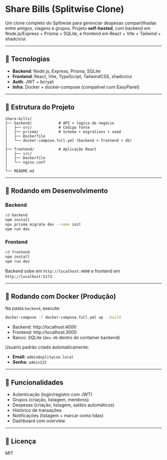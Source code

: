 # Share Bills (Splitwise Clone)

Um clone completo do Splitwise para gerenciar despesas compartilhadas entre amigos, viagens e grupos. Projeto **self-hosted**, com backend em Node.js/Express + Prisma + SQLite, e frontend em React + Vite + Tailwind + shadcn/ui.

---

## 🚀 Tecnologias
- **Backend**: Node.js, Express, Prisma, SQLite
- **Frontend**: React, Vite, TypeScript, TailwindCSS, shadcn/ui
- **Auth**: JWT + bcrypt
- **Infra**: Docker + docker-compose (compatível com EasyPanel)

---

## 📂 Estrutura do Projeto
```
share-bills/
├── backend/            # API + lógica de negócio
│   ├── src/            # Código fonte
│   ├── prisma/         # Schema + migrations + seed
│   ├── Dockerfile
│   └── docker-compose.full.yml (backend + frontend + db)
│
├── frontend/           # Aplicação React
│   ├── src/
│   ├── Dockerfile
│   └── nginx.conf
│
└── README.md
```

---

## 🔧 Rodando em Desenvolvimento
### Backend
```bash
cd backend
npm install
npx prisma migrate dev --name init
npm run dev
```

### Frontend
```bash
cd frontend
npm install
npm run dev
```

Backend sobe em `http://localhost:4000` e frontend em `http://localhost:5173`.

---

## 🐳 Rodando com Docker (Produção)
Na pasta `backend`, execute:
```bash
docker-compose -f docker-compose.full.yml up --build
```

- Backend: http://localhost:4000
- Frontend: http://localhost:3000
- Banco: SQLite (`dev.db` dentro do container backend)

Usuário padrão criado automaticamente:
- **Email:** `admin@splitwise.local`
- **Senha:** `admin123`

---

## 📌 Funcionalidades
- Autenticação (login/registro com JWT)
- Grupos (criação, listagem, membros)
- Despesas (criação, listagem, saldos automáticos)
- Histórico de transações
- Notificações (listagem + marcar como lidas)
- Dashboard com overview

---

## 📜 Licença
MIT